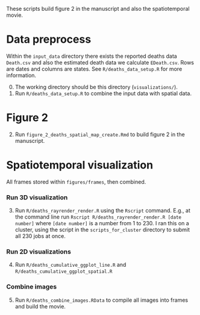 These scripts build figure 2 in the manuscript and also the spatiotemporal movie. 


# Data preprocess

Within the `input_data` directory there exists the reported deaths data `Death.csv` and also the estimated death data we calculate `EDeath.csv`. Rows are dates and columns are states. See `R/deaths_data_setup.R` for more information. 

0. The working directory should be this directory (`visualizations/`).
1. Run `R/deaths_data_setup.R` to combine the input data with spatial data. 

# Figure 2 

2. Run  `figure_2_deaths_spatial_map_create.Rmd` to build figure 2 in the manuscript. 

# Spatiotemporal visualization

All frames stored within `figures/frames`, then combined. 

### Run 3D visualization

3. Run `R/deaths_rayrender_render.R` using the `Rscript` command. 
E.g., at the command line run `Rscript R/deaths_rayrender_render.R [date number]` where `[date number]` is a number 
from 1 to 230. I ran this on a cluster, using the script in the `scripts_for_cluster` directory to submit all 230 jobs at once. 

### Run 2D visualizations

4. Run `R/deaths_cumulative_ggplot_line.R` and `R/deaths_cumulative_ggplot_spatial.R`

### Combine images

5. Run `R/deaths_combine_images.RData` to compile all images into frames and build the movie. 
